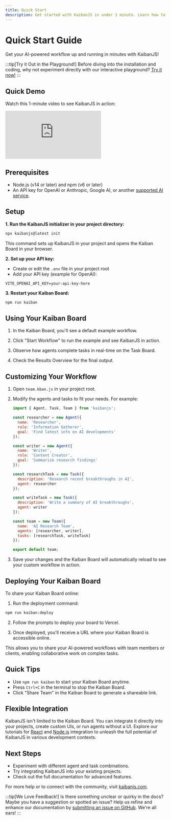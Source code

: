 ```yaml
---
title: Quick Start
description: Get started with KaibanJS in under 1 minute. Learn how to set up your Kaiban Board, create AI agents, watch them complete tasks in real-time, and deploy your board online.
---
```


# Quick Start Guide

Get your AI-powered workflow up and running in minutes with KaibanJS!

:::tip[Try it Out in the Playground!]
Before diving into the installation and coding, why not experiment directly with our interactive playground? [Try it now!](https://www.kaibanjs.com/share/f3Ek9X5dEWnvA3UVgKUQ)
:::

## Quick Demo

Watch this 1-minute video to see KaibanJS in action:

<div style={{position: 'relative', paddingBottom: '56.25%', height: 0, overflow: 'hidden', maxWidth: '100%'}}>
  <iframe 
    src="https://www.youtube.com/embed/NFpqFEl-URY?si=A-utCk5gHM8wbEyl" 
    style={{position: 'absolute', top: 0, left: 0, width: '100%', height: '100%'}}
    frameBorder="0" 
    allowFullScreen>
  </iframe>
</div>

## Prerequisites

- Node.js (v14 or later) and npm (v6 or later)
- An API key for OpenAI or Anthropic, Google AI, or another [supported AI service](../llms-docs/01-Overview.md).

## Setup

**1. Run the KaibanJS initializer in your project directory:**

```bash
npx kaibanjs@latest init
```

This command sets up KaibanJS in your project and opens the Kaiban Board in your browser.

**2. Set up your API key:**

- Create or edit the `.env` file in your project root
- Add your API key (example for OpenAI):

```
VITE_OPENAI_API_KEY=your-api-key-here
```

**3. Restart your Kaiban Board:**

```bash
npm run kaiban
```

## Using Your Kaiban Board

1. In the Kaiban Board, you'll see a default example workflow.

2. Click "Start Workflow" to run the example and see KaibanJS in action.

3. Observe how agents complete tasks in real-time on the Task Board.

4. Check the Results Overview for the final output.

## Customizing Your Workflow

1. Open `team.kban.js` in your project root.

2. Modify the agents and tasks to fit your needs. For example:

   ```javascript
   import { Agent, Task, Team } from 'kaibanjs';

   const researcher = new Agent({
     name: 'Researcher',
     role: 'Information Gatherer',
     goal: 'Find latest info on AI developments'
   });

   const writer = new Agent({
     name: 'Writer',
     role: 'Content Creator',
     goal: 'Summarize research findings'
   });

   const researchTask = new Task({
     description: 'Research recent breakthroughs in AI',
     agent: researcher
   });

   const writeTask = new Task({
     description: 'Write a summary of AI breakthroughs',
     agent: writer
   });

   const team = new Team({
     name: 'AI Research Team',
     agents: [researcher, writer],
     tasks: [researchTask, writeTask]
   });

   export default team;
   ```

3. Save your changes and the Kaiban Board will automatically reload to see your custom workflow in action.

## Deploying Your Kaiban Board

To share your Kaiban Board online:

1. Run the deployment command:

```bash
npm run kaiban:deploy
```

2. Follow the prompts to deploy your board to Vercel.

3. Once deployed, you'll receive a URL where your Kaiban Board is accessible online.

This allows you to share your AI-powered workflows with team members or clients, enabling collaborative work on complex tasks.

## Quick Tips

- Use `npm run kaiban` to start your Kaiban Board anytime.
- Press `Ctrl+C` in the terminal to stop the Kaiban Board.
- Click "Share Team" in the Kaiban Board to generate a shareable link.

## Flexible Integration

KaibanJS isn't limited to the Kaiban Board. You can integrate it directly into your projects, create custom UIs, or run agents without a UI. Explore our tutorials for [React](./05-Tutorial:%20React%20+%20AI%20Agents.md) and [Node.js](./06-Tutorial:%20Node.js%20+%20AI%20Agents.md) integration to unleash the full potential of KaibanJS in various development contexts.

## Next Steps

- Experiment with different agent and task combinations.
- Try integrating KaibanJS into your existing projects.
- Check out the full documentation for advanced features.

For more help or to connect with the community, visit [kaibanjs.com](https://www.kaibanjs.com).

:::tip[We Love Feedback!]
Is there something unclear or quirky in the docs? Maybe you have a suggestion or spotted an issue? Help us refine and enhance our documentation by [submitting an issue on GitHub](https://github.com/kaiban-ai/KaibanJS/issues). We're all ears!
:::